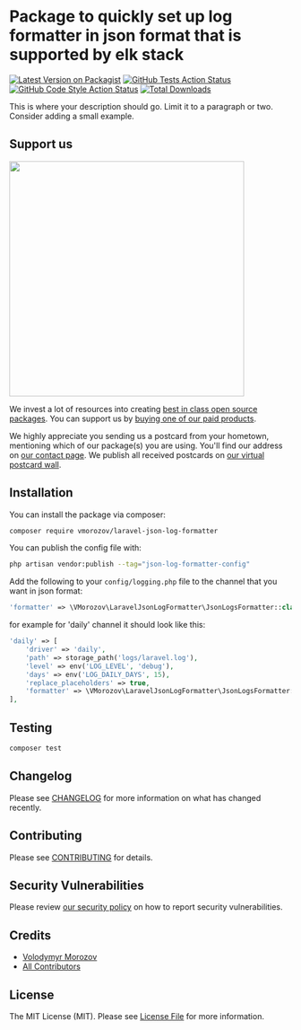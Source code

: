 # Package to quickly set up log formatter in json format that is supported by elk stack

[![Latest Version on Packagist](https://img.shields.io/packagist/v/vmorozov/laravel-json-log-formatter.svg?style=flat-square)](https://packagist.org/packages/vmorozov/laravel-json-log-formatter)
[![GitHub Tests Action Status](https://img.shields.io/github/actions/workflow/status/vmorozov/laravel-json-log-formatter/run-tests.yml?branch=main&label=tests&style=flat-square)](https://github.com/vmorozov/laravel-json-log-formatter/actions?query=workflow%3Arun-tests+branch%3Amain)
[![GitHub Code Style Action Status](https://img.shields.io/github/actions/workflow/status/vmorozov/laravel-json-log-formatter/fix-php-code-style-issues.yml?branch=main&label=code%20style&style=flat-square)](https://github.com/vmorozov/laravel-json-log-formatter/actions?query=workflow%3A"Fix+PHP+code+style+issues"+branch%3Amain)
[![Total Downloads](https://img.shields.io/packagist/dt/vmorozov/laravel-json-log-formatter.svg?style=flat-square)](https://packagist.org/packages/vmorozov/laravel-json-log-formatter)

This is where your description should go. Limit it to a paragraph or two. Consider adding a small example.

## Support us

[<img src="https://github-ads.s3.eu-central-1.amazonaws.com/laravel_json_log_formatter.jpg?t=1" width="419px" />](https://spatie.be/github-ad-click/laravel_json_log_formatter)

We invest a lot of resources into creating [best in class open source packages](https://spatie.be/open-source). You can support us by [buying one of our paid products](https://spatie.be/open-source/support-us).

We highly appreciate you sending us a postcard from your hometown, mentioning which of our package(s) you are using. You'll find our address on [our contact page](https://spatie.be/about-us). We publish all received postcards on [our virtual postcard wall](https://spatie.be/open-source/postcards).

## Installation

You can install the package via composer:

```bash
composer require vmorozov/laravel-json-log-formatter
```

You can publish the config file with:

```bash
php artisan vendor:publish --tag="json-log-formatter-config"
```

 Add the following to your `config/logging.php` file to the channel that you want in json format:

```php
'formatter' => \VMorozov\LaravelJsonLogFormatter\JsonLogsFormatter::class,
```

for example for 'daily' channel it should look like this:
```php
'daily' => [
    'driver' => 'daily',
    'path' => storage_path('logs/laravel.log'),
    'level' => env('LOG_LEVEL', 'debug'),
    'days' => env('LOG_DAILY_DAYS', 15),
    'replace_placeholders' => true,
    'formatter' => \VMorozov\LaravelJsonLogFormatter\JsonLogsFormatter::class,
],
```

## Testing

```bash
composer test
```

## Changelog

Please see [CHANGELOG](CHANGELOG.md) for more information on what has changed recently.

## Contributing

Please see [CONTRIBUTING](CONTRIBUTING.md) for details.

## Security Vulnerabilities

Please review [our security policy](../../security/policy) on how to report security vulnerabilities.

## Credits

- [Volodymyr Morozov](https://github.com/freezer278)
- [All Contributors](../../contributors)

## License

The MIT License (MIT). Please see [License File](LICENSE.md) for more information.

